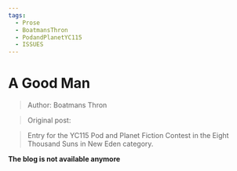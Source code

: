 ```yaml
---
tags:
  - Prose
  - BoatmansThron
  - PodandPlanetYC115
  - ISSUES
---
```


# A Good Man

> Author: Boatmans Thron

> Original post:

> Entry for the YC115 Pod and Planet Fiction Contest in the Eight Thousand Suns in New Eden category.

**The blog is not available anymore**